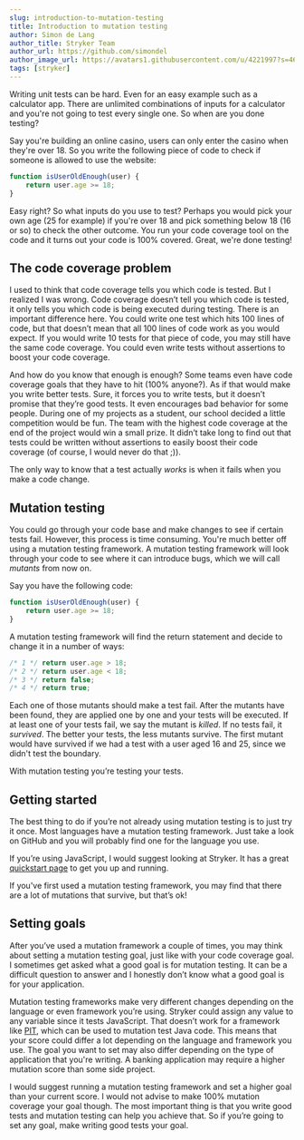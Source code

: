 ```yaml
---
slug: introduction-to-mutation-testing
title: Introduction to mutation testing
author: Simon de Lang
author_title: Stryker Team
author_url: https://github.com/simondel
author_image_url: https://avatars1.githubusercontent.com/u/4221997?s=460&u=d09f7c27690d66764ff2f2ebb6d9f8d5431ad9e3&v=4
tags: [stryker]
---
```


Writing unit tests can be hard. Even for an easy example such as a calculator app. 
There are unlimited combinations of inputs for a calculator and you're not going to test every single one. So when are you done testing?

Say you're building an online casino, users can only enter the casino when they're over 18. So you write the following piece of code to check if someone is allowed to use the website:
```javascript
function isUserOldEnough(user) {
    return user.age >= 18;
}
```

Easy right? So what inputs do you use to test? Perhaps you would pick your own age (25 for example) if you're over 18 and pick something below 18 (16 or so) to check the other outcome. 
You run your code coverage tool on the code and it turns out your code is 100% covered. Great, we're done testing!

## The code coverage problem
I used to think that code coverage tells you which code is tested. But I realized I was wrong. Code coverage doesn’t tell you which code is tested, it only tells you which code is being executed during testing. There is an important difference here. You could write one test which hits 100 lines of code, but that doesn’t mean that all 100 lines of code work as you would expect. If you would write 10 tests for that piece of code, you may still have the same code coverage. You could even write tests without assertions to boost your code coverage.

And how do you know that enough is enough? Some teams even have code coverage goals that they have to hit (100% anyone?). As if that would make you write better tests. Sure, it forces you to write tests, but it doesn’t promise that they’re good tests. It even encourages bad behavior for some people. During one of my projects as a student, our school decided a little competition would be fun. The team with the highest code coverage at the end of the project would win a small prize. It didn’t take long to find out that tests could be written without assertions to easily boost their code coverage (of course, I would never do that ;)).

The only way to know that a test actually *works* is when it fails when you make a code change.

## Mutation testing
You could go through your code base and make changes to see if certain tests fail. However, this process is time consuming. You're much better off using a mutation testing framework. A mutation testing framework will look through your code to see where it can introduce bugs, which we will call *mutants* from now on.

Say you have the following code:
```javascript
function isUserOldEnough(user) {
    return user.age >= 18;
}
```
A mutation testing framework will find the return statement and decide to change it in a number of ways:
```javascript
/* 1 */ return user.age > 18;
/* 2 */ return user.age < 18;
/* 3 */ return false;
/* 4 */ return true;
```

Each one of those mutants should make a test fail. After the mutants have been found, they are applied one by one and your tests will be executed. If at least one of your tests fail, we say the mutant is *killed*. If no tests fail, it *survived*. The better your tests, the less mutants survive. The first mutant would have survived if we had a test with a user aged 16 and 25, since we didn't test the boundary. 

With mutation testing you’re testing your tests.

## Getting started
The best thing to do if you’re not already using mutation testing is to just try it once. Most languages have a mutation testing framework. 
Just take a look on GitHub and you will probably find one for the language you use. 

If you’re using JavaScript, I would suggest looking at Stryker. It has a great [quickstart page](http://stryker-mutator.github.io/quickstart.html) to get you up and running.

If you've first used a mutation testing framework, you may find that there are a lot of mutations that survive, but that’s ok!

## Setting goals
After you’ve used a mutation framework a couple of times, you may think about setting a mutation testing goal, 
just like with your code coverage goal. I sometimes get asked what a good goal is for mutation testing. 
It can be a difficult question to answer and I honestly don’t know what a good goal is for your application. 

Mutation testing frameworks make very different changes depending on the language or even framework you’re using.
Stryker could assign any value to any variable since it tests JavaScript. That doesn’t work for a framework like [PIT](http://pitest.org/),
which can be used to mutation test Java code. This means that your score could differ a lot depending on the language and framework you use. 
The goal you want to set may also differ depending on the type of application that you're writing. A banking application may require a higher mutation score than some side project.

I would suggest running a mutation testing framework and set a higher goal than your current score. 
I would not advise to make 100% mutation coverage your goal though. The most important thing is that you write good tests and mutation testing can help you achieve that. 
So if you’re going to set any goal, make writing good tests your goal.